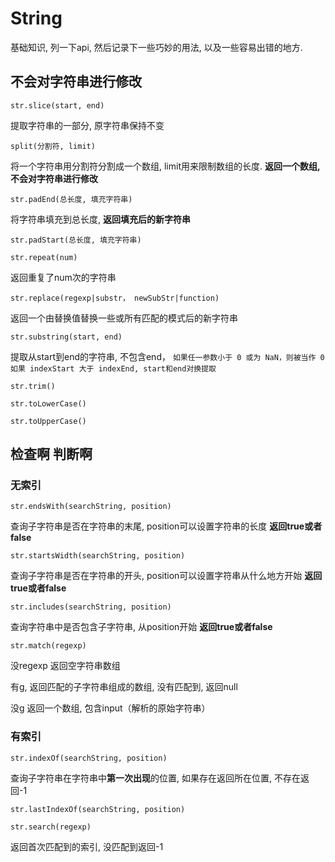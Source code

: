 # String

基础知识, 列一下api, 然后记录下一些巧妙的用法, 以及一些容易出错的地方.

## 不会对字符串进行修改

`str.slice(start, end)`

提取字符串的一部分, 原字符串保持不变

`split(分割符, limit)`

将一个字符串用分割符分割成一个数组, limit用来限制数组的长度. **返回一个数组, 不会对字符串进行修改**

`str.padEnd(总长度, 填充字符串)`

将字符串填充到总长度,  **返回填充后的新字符串**

`str.padStart(总长度, 填充字符串)`

`str.repeat(num)`

返回重复了num次的字符串

`str.replace(regexp|substr， newSubStr|function)`

返回一个由替换值替换一些或所有匹配的模式后的新字符串

`str.substring(start, end)`

提取从start到end的字符串, 不包含end， `如果任一参数小于 0 或为 NaN，则被当作 0` `如果 indexStart 大于 indexEnd, start和end对换提取`

`str.trim()`

`str.toLowerCase()`

`str.toUpperCase()`

## 检查啊 判断啊

### 无索引

`str.endsWith(searchString, position)`

查询子字符串是否在字符串的末尾, position可以设置字符串的长度 **返回true或者false**

`str.startsWidth(searchString, position)`

查询子字符串是否在字符串的开头, position可以设置字符串从什么地方开始 **返回true或者false**

`str.includes(searchString, position)`

查询字符串中是否包含子字符串, 从position开始 **返回true或者false**

`str.match(regexp)`

没regexp 返回空字符串数组

有g, 返回匹配的子字符串组成的数组, 没有匹配到, 返回null

没g 返回一个数组, 包含input（解析的原始字符串）




### 有索引

`str.indexOf(searchString, position)`

查询子字符串在字符串中**第一次出现**的位置, 如果存在返回所在位置, 不存在返回-1

`str.lastIndexOf(searchString, position)`

`str.search(regexp)`

返回首次匹配到的索引, 没匹配到返回-1
